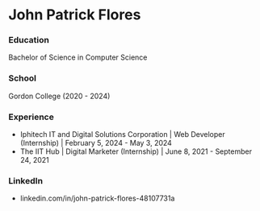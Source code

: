 # John Patrick Flores

### Education

Bachelor of Science in Computer Science

### School
Gordon College (2020 - 2024)


### Experience

- Iphitech IT and Digital Solutions Corporation | Web Developer (Internship) | February 5, 2024 - May 3, 2024
- The IIT Hub | Digital Marketer (Internship) | June 8, 2021 - September 24, 2021


### LinkedIn
- linkedin.com/in/john-patrick-flores-48107731a
